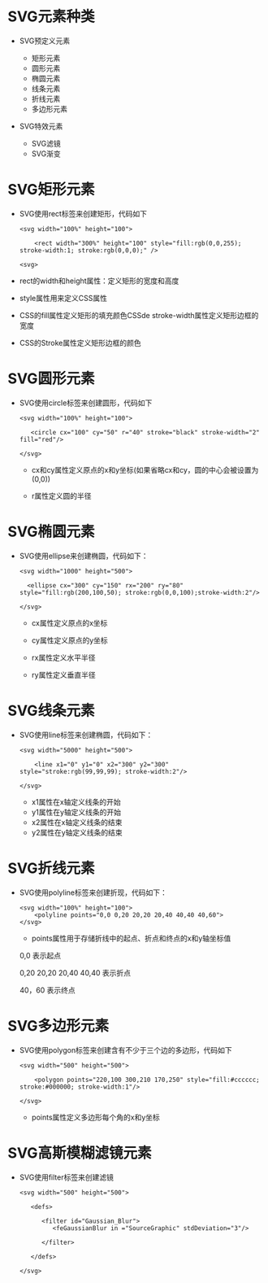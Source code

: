 # SVG元素种类

 - SVG预定义元素

   - 矩形元素
   - 圆形元素
   - 椭圆元素
   - 线条元素
   - 折线元素
   - 多边形元素

 - SVG特效元素

   - SVG滤镜
   - SVG渐变

# SVG矩形元素

  - SVG使用rect标签来创建矩形，代码如下

        <svg width="100%" height="100">

            <rect width="300%" height="100" style="fill:rgb(0,0,255); stroke-width:1; stroke:rgb(0,0,0);" />

        <svg>
         
   - rect的width和height属性：定义矩形的宽度和高度

   - style属性用来定义CSS属性

   - CSS的fill属性定义矩形的填充颜色CSSde stroke-width属性定义矩形边框的宽度

   - CSS的Stroke属性定义矩形边框的颜色

# SVG圆形元素

   - SVG使用circle标签来创建圆形，代码如下

         <svg width="100%" height="100">

            <circle cx="100" cy="50" r="40" stroke="black" stroke-width="2" fill="red"/>

         </svg>

     - cx和cy属性定义原点的x和y坐标(如果省略cx和cy，圆的中心会被设置为(0,0))

     - r属性定义圆的半径

# SVG椭圆元素

 - SVG使用ellipse来创建椭圆，代码如下：

       <svg width="1000" height="500">

         <ellipse cx="300" cy="150" rx="200" ry="80" style="fill:rgb(200,100,50); stroke:rgb(0,0,100);stroke-width:2"/>

       </svg>

     - cx属性定义原点的x坐标

     - cy属性定义原点的y坐标

     - rx属性定义水平半径

     - ry属性定义垂直半径

# SVG线条元素

 - SVG使用line标签来创建椭圆，代码如下：

       <svg width="5000" height="500">

           <line x1="0" y1="0" x2="300" y2="300" style="stroke:rgb(99,99,99); stroke-width:2"/>

       </svg>

    - x1属性在x轴定义线条的开始
    - y1属性在y轴定义线条的开始 
    - x2属性在x轴定义线条的结束
    - y2属性在y轴定义线条的结束
       
# SVG折线元素

 - SVG使用polyline标签来创建折现，代码如下：

       <svg width="100%" height="100">
           <polyline points="0,0 0,20 20,20 20,40 40,40 40,60">
       </svg>

   - points属性用于存储折线中的起点、折点和终点的x和y轴坐标值

    0,0 表示起点

    0,20 20,20 20,40 40,40 表示折点

    40，60 表示终点

# SVG多边形元素

  - SVG使用polygon标签来创建含有不少于三个边的多边形，代码如下

        <svg width="500" height="500">

            <polygon points="220,100 300,210 170,250" style="fill:#cccccc; stroke:#000000; stroke-width:1"/>

        </svg>
    
     - points属性定义多边形每个角的x和y坐标

# SVG高斯模糊滤镜元素

  - SVG使用filter标签来创建滤镜

        <svg width="500" height="500">

           <defs>

              <filter id="Gaussian_Blur"> 
                 <feGaussianBlur in ="SourceGraphic" stdDeviation="3"/>

              </filter>

           </defs>

        </svg>

